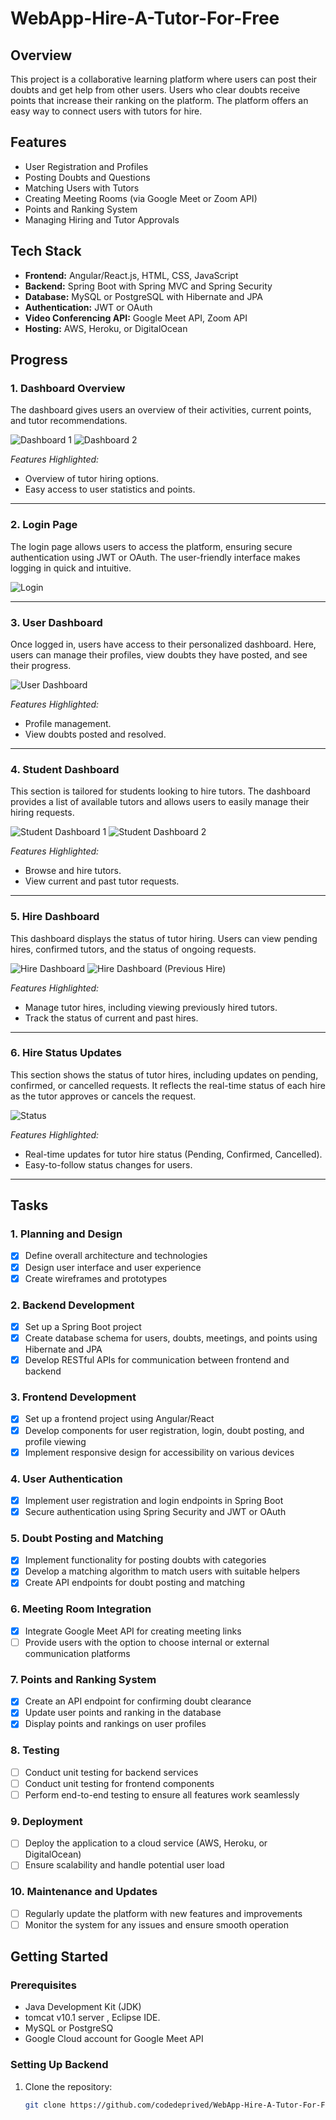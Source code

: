 # WebApp-Hire-A-Tutor-For-Free

## Overview
This project is a collaborative learning platform where users can post their doubts and get help from other users. Users who clear doubts receive points that increase their ranking on the platform. The platform offers an easy way to connect users with tutors for hire.

## Features
- User Registration and Profiles
- Posting Doubts and Questions
- Matching Users with Tutors
- Creating Meeting Rooms (via Google Meet or Zoom API)
- Points and Ranking System
- Managing Hiring and Tutor Approvals

## Tech Stack
- **Frontend:** Angular/React.js, HTML, CSS, JavaScript
- **Backend:** Spring Boot with Spring MVC and Spring Security
- **Database:** MySQL or PostgreSQL with Hibernate and JPA
- **Authentication:** JWT or OAuth
- **Video Conferencing API:** Google Meet API, Zoom API
- **Hosting:** AWS, Heroku, or DigitalOcean

## Progress

### 1. Dashboard Overview
The dashboard gives users an overview of their activities, current points, and tutor recommendations.

![Dashboard 1](./screenshots/1.png)
![Dashboard 2](./screenshots/2.png)

*Features Highlighted:*
- Overview of tutor hiring options.
- Easy access to user statistics and points.

---

### 2. Login Page
The login page allows users to access the platform, ensuring secure authentication using JWT or OAuth. The user-friendly interface makes logging in quick and intuitive.

![Login](./screenshots/3.png)

---

### 3. User Dashboard
Once logged in, users have access to their personalized dashboard. Here, users can manage their profiles, view doubts they have posted, and see their progress.

![User Dashboard](./screenshots/4.png)

*Features Highlighted:*
- Profile management.
- View doubts posted and resolved.

---

### 4. Student Dashboard
This section is tailored for students looking to hire tutors. The dashboard provides a list of available tutors and allows users to easily manage their hiring requests.

![Student Dashboard 1](./screenshots/5.png)
![Student Dashboard 2](./screenshots/6.png)

*Features Highlighted:*
- Browse and hire tutors.
- View current and past tutor requests.

---

### 5. Hire Dashboard
This dashboard displays the status of tutor hiring. Users can view pending hires, confirmed tutors, and the status of ongoing requests.

![Hire Dashboard](./screenshots/7.png)
![Hire Dashboard (Previous Hire)](./screenshots/8.png)

*Features Highlighted:*
- Manage tutor hires, including viewing previously hired tutors.
- Track the status of current and past hires.

---

### 6. Hire Status Updates
This section shows the status of tutor hires, including updates on pending, confirmed, or cancelled requests. It reflects the real-time status of each hire as the tutor approves or cancels the request.

![Status](./screenshots/9.png)

*Features Highlighted:*
- Real-time updates for tutor hire status (Pending, Confirmed, Cancelled).
- Easy-to-follow status changes for users.

---

## Tasks

### 1. Planning and Design
- [x] Define overall architecture and technologies
- [x] Design user interface and user experience
- [x] Create wireframes and prototypes

### 2. Backend Development
- [x] Set up a Spring Boot project
- [x] Create database schema for users, doubts, meetings, and points using Hibernate and JPA
- [x] Develop RESTful APIs for communication between frontend and backend

### 3. Frontend Development
- [x] Set up a frontend project using Angular/React
- [x] Develop components for user registration, login, doubt posting, and profile viewing
- [x] Implement responsive design for accessibility on various devices

### 4. User Authentication
- [x] Implement user registration and login endpoints in Spring Boot
- [x] Secure authentication using Spring Security and JWT or OAuth

### 5. Doubt Posting and Matching
- [x] Implement functionality for posting doubts with categories
- [x] Develop a matching algorithm to match users with suitable helpers
- [x] Create API endpoints for doubt posting and matching

### 6. Meeting Room Integration
- [x] Integrate Google Meet API for creating meeting links
- [ ] Provide users with the option to choose internal or external communication platforms

### 7. Points and Ranking System
- [x] Create an API endpoint for confirming doubt clearance
- [x] Update user points and ranking in the database
- [x] Display points and rankings on user profiles

### 8. Testing
- [ ] Conduct unit testing for backend services
- [ ] Conduct unit testing for frontend components
- [ ] Perform end-to-end testing to ensure all features work seamlessly

### 9. Deployment
- [ ] Deploy the application to a cloud service (AWS, Heroku, or DigitalOcean)
- [ ] Ensure scalability and handle potential user load

### 10. Maintenance and Updates
- [ ] Regularly update the platform with new features and improvements
- [ ] Monitor the system for any issues and ensure smooth operation

## Getting Started

### Prerequisites
- Java Development Kit (JDK)
- tomcat v10.1 server , Eclipse IDE.
- MySQL or PostgreSQ
- Google Cloud account for Google Meet API

### Setting Up Backend
1. Clone the repository:
   ```bash
   git clone https://github.com/codedeprived/WebApp-Hire-A-Tutor-For-Free.git
